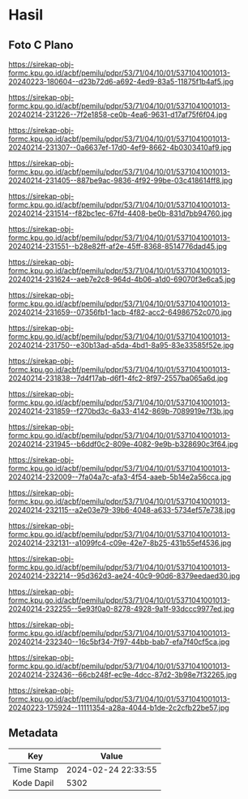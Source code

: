 # Hasil

## Foto C Plano

https://sirekap-obj-formc.kpu.go.id/acbf/pemilu/pdpr/53/71/04/10/01/5371041001013-20240223-180604--d23b72d6-a692-4ed9-83a5-11875f1b4af5.jpg

https://sirekap-obj-formc.kpu.go.id/acbf/pemilu/pdpr/53/71/04/10/01/5371041001013-20240214-231226--7f2e1858-ce0b-4ea6-9631-d17af75f6f04.jpg

https://sirekap-obj-formc.kpu.go.id/acbf/pemilu/pdpr/53/71/04/10/01/5371041001013-20240214-231307--0a6637ef-17d0-4ef9-8662-4b0303410af9.jpg

https://sirekap-obj-formc.kpu.go.id/acbf/pemilu/pdpr/53/71/04/10/01/5371041001013-20240214-231405--887be9ac-9836-4f92-99be-03c418614ff8.jpg

https://sirekap-obj-formc.kpu.go.id/acbf/pemilu/pdpr/53/71/04/10/01/5371041001013-20240214-231514--f82bc1ec-67fd-4408-be0b-831d7bb94760.jpg

https://sirekap-obj-formc.kpu.go.id/acbf/pemilu/pdpr/53/71/04/10/01/5371041001013-20240214-231551--b28e82ff-af2e-45ff-8368-8514776dad45.jpg

https://sirekap-obj-formc.kpu.go.id/acbf/pemilu/pdpr/53/71/04/10/01/5371041001013-20240214-231624--aeb7e2c8-964d-4b06-a1d0-69070f3e6ca5.jpg

https://sirekap-obj-formc.kpu.go.id/acbf/pemilu/pdpr/53/71/04/10/01/5371041001013-20240214-231659--07356fb1-1acb-4f82-acc2-64986752c070.jpg

https://sirekap-obj-formc.kpu.go.id/acbf/pemilu/pdpr/53/71/04/10/01/5371041001013-20240214-231750--e30b13ad-a5da-4bd1-8a95-83e33585f52e.jpg

https://sirekap-obj-formc.kpu.go.id/acbf/pemilu/pdpr/53/71/04/10/01/5371041001013-20240214-231838--7d4f17ab-d6f1-4fc2-8f97-2557ba065a6d.jpg

https://sirekap-obj-formc.kpu.go.id/acbf/pemilu/pdpr/53/71/04/10/01/5371041001013-20240214-231859--f270bd3c-6a33-4142-869b-7089919e7f3b.jpg

https://sirekap-obj-formc.kpu.go.id/acbf/pemilu/pdpr/53/71/04/10/01/5371041001013-20240214-231945--b6ddf0c2-809e-4082-9e9b-b328690c3f64.jpg

https://sirekap-obj-formc.kpu.go.id/acbf/pemilu/pdpr/53/71/04/10/01/5371041001013-20240214-232009--7fa04a7c-afa3-4f54-aaeb-5b14e2a56cca.jpg

https://sirekap-obj-formc.kpu.go.id/acbf/pemilu/pdpr/53/71/04/10/01/5371041001013-20240214-232115--a2e03e79-39b6-4048-a633-5734ef57e738.jpg

https://sirekap-obj-formc.kpu.go.id/acbf/pemilu/pdpr/53/71/04/10/01/5371041001013-20240214-232131--a1099fc4-c09e-42e7-8b25-431b55ef4536.jpg

https://sirekap-obj-formc.kpu.go.id/acbf/pemilu/pdpr/53/71/04/10/01/5371041001013-20240214-232214--95d362d3-ae24-40c9-90d6-8379eedaed30.jpg

https://sirekap-obj-formc.kpu.go.id/acbf/pemilu/pdpr/53/71/04/10/01/5371041001013-20240214-232255--5e93f0a0-8278-4928-9a1f-93dccc9977ed.jpg

https://sirekap-obj-formc.kpu.go.id/acbf/pemilu/pdpr/53/71/04/10/01/5371041001013-20240214-232340--16c5bf34-7f97-44bb-bab7-efa7f40cf5ca.jpg

https://sirekap-obj-formc.kpu.go.id/acbf/pemilu/pdpr/53/71/04/10/01/5371041001013-20240214-232436--66cb248f-ec9e-4dcc-87d2-3b98e7f32265.jpg

https://sirekap-obj-formc.kpu.go.id/acbf/pemilu/pdpr/53/71/04/10/01/5371041001013-20240223-175924--11111354-a28a-4044-b1de-2c2cfb22be57.jpg


## Metadata

| Key        | Value               |
| ---------- | ------------------- |
| Time Stamp | 2024-02-24 22:33:55 |
| Kode Dapil | 5302                |



